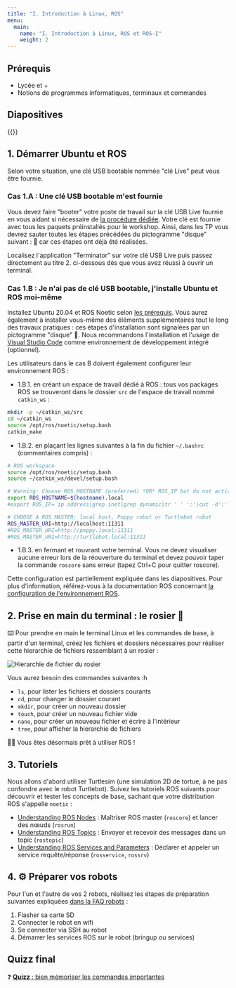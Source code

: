 ```yaml
---
title: "I. Introduction à Linux, ROS"
menu:
  main:
    name: "I. Introduction à Linux, ROS et ROS-I"
    weight: 2
---
```


## Prérequis

* Lycée et +
* Notions de programmes informatiques, terminaux et commandes

## Diapositives

{{<pdf src="https://files.ros4.pro/introduction.pdf" >}}

## 1. Démarrer Ubuntu et ROS

Selon votre situation, une clé USB bootable nommée "clé Live" peut vous être fournie.

### Cas 1.A : Une clé USB bootable m'est fournie

Vous devez faire "booter" votre poste de travail sur la clé USB Live fournie en vous aidant si nécessaire de [la procédure dédiée](https://files.ros4.pro/boot.pdf). Votre clé est fournie avec tous les paquets préinstallés pour le workshop. Ainsi, dans les TP vous devrez sauter toutes les étapes précédées du pictogramme "disque" suivant : 📀 car ces étapes ont déjà été réalisées.

Localisez l'application "Terminator" sur votre clé USB Live puis passez directement au titre 2. ci-dessous dès que vous avez réussi à ouvrir un terminal.

### Cas 1.B : Je n'ai pas de clé USB bootable, j'installe Ubuntu et ROS moi-même

Installez Ubuntu 20.04 et ROS Noetic selon [les prérequis](https://files.ros4.pro/prerequis.pdf). Vous aurez également à installer vous-même des éléments supplémentaires tout le long des travaux pratiques : ces étapes d'installation sont signalées par un pictogramme "disque" 📀. Nous recommandons l'installation et l'usage de [Visual Studio Code](https://code.visualstudio.com/Download) comme environnement de développement intégré (optionnel).

Les utilisateurs dans le cas B doivent également configurer leur environnement ROS :

* 1.B.1. en créant un espace de travail dédié à ROS : tous vos packages ROS se trouveront dans le dossier `src` de l'espace de travail nommé `catkin_ws` :

```bash
mkdir -p ~/catkin_ws/src
cd ~/catkin_ws
source /opt/ros/noetic/setup.bash
catkin_make
```

* 1.B.2. en plaçant les lignes suivantes à la fin du fichier `~/.bashrc` (commentaires compris) :

```bash
# ROS workspace
source /opt/ros/noetic/setup.bash
source ~/catkin_ws/devel/setup.bash

# Warning: Choose ROS_HOSTNAME (preferred) *OR* ROS_IP but do not activate both
export ROS_HOSTNAME=$(hostname).local
#export ROS_IP=`ip address|grep inet|grep dynamic|tr ' ' ':'|cut -d':' -f6|cut -d'/' -f1|head -n1`

# CHOOSE A ROS MASTER: local host, Poppy robot or Turtlebot robot
ROS_MASTER_URI=http://localhost:11311
#ROS_MASTER_URI=http://poppy.local:11311
#ROS_MASTER_URI=http://turtlebot.local:11311

```

* 1.B.3. en fermant et rouvrant votre terminal. Vous ne devez visualiser aucune erreur lors de la réouverture du terminal et devez pouvoir taper la commande `roscore` sans erreur (tapez Ctrl+C pour quitter roscore).

Cette configuration est partiellement expliquée dans les diapositives. Pour plus d'information, référez-vous à la documentation ROS concernant [la configuration de l'environnement ROS](http://wiki.ros.org/ROS/Tutorials/InstallingandConfiguringROSEnvironment).

## 2. Prise en main du terminal : le rosier 🌹

⌨️ Pour prendre en main le terminal Linux et les commandes de base, à partir d'un terminal, créez les fichiers et dossiers nécessaires pour réaliser cette hierarchie de fichiers ressemblant à un rosier :

![Hierarchie de fichier du rosier](img/rosier.png)

Vous aurez besoin des commandes suivantes :h

* `ls`, pour lister les fichiers et dossiers courants
* `cd`, pour changer le dossier courant
* `mkdir`, pour créer un nouveau dossier
* `touch`, pour créer un nouveau fichier vide
* `nano`, pour créer un nouveau fichier et écrire à l'intérieur
* `tree`, pour afficher la hierarchie de fichiers

🧑‍🏫 Vous êtes désormais prêt à utiliser ROS !

## 3. Tutoriels

Nous allons d'abord utiliser Turtlesim (une simulation 2D de tortue, à ne pas confondre avec le robot Turtlebot). Suivez les tutoriels ROS suivants pour découvrir et tester les concepts de base, sachant que votre distribution ROS s'appelle `noetic` :

* [Understanding ROS Nodes](http://wiki.ros.org/ROS/Tutorials/UnderstandingNodes) : Maîtriser ROS master (`roscore`) et lancer des nœuds (`rosrun`)
* [Understanding ROS Topics](http://wiki.ros.org/ROS/Tutorials/UnderstandingTopics) : Envoyer et recevoir des messages dans un topic (`rostopic`)
* [Understanding ROS Services and Parameters](http://wiki.ros.org/ROS/Tutorials/UnderstandingServicesParams) : Déclarer et appeler un service requête/réponse (`rosservice`, `rossrv`)

## 4. ⚙️ Préparer vos robots

Pour l'un et l'autre de vos 2 robots, réalisez les étapes de préparation suivantes expliquées [dans la FAQ robots](../faq/pi/) :

1. Flasher sa carte SD
2. Connecter le robot en wifi
3. Se connecter via SSH au robot
4. Démarrer les services ROS sur le robot (bringup ou services)

## Quizz final

❓ [**Quizz** : bien mémoriser les commandes importantes](quizz.pdf)
